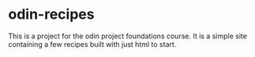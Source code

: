 # odin-recipes
This is a project for the odin project foundations course. It is a 
simple site containing a few recipes built with just html to start.
